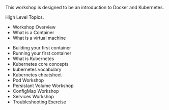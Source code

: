 This workshop is designed to be an introduction to Docker and Kubernetes.

High Level Topics.

*  Workshop Overview
* What is a Container
* What is a virtual machine
- Building your first container
- Running your first container
- What is Kubernetes
- Kubernetes core concepts
- kubernetes vocabulary
- Kubernetes cheatsheet
- Pod Workshop
- Persistant Volume Workshop
- ConfigMap Workshop
- Services Workshop
- Troubleshooting Exercise


  